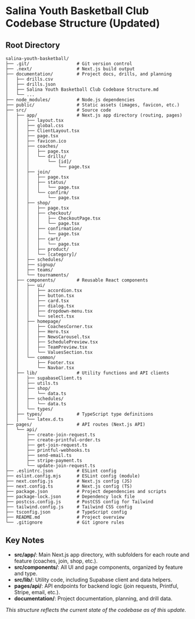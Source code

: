 # Salina Youth Basketball Club Codebase Structure (Updated)

## Root Directory

```
salina-youth-basketball/
├── .git/                  # Git version control
├── .next/                 # Next.js build output
├── documentation/         # Project docs, drills, and planning
│   ├── drills.csv
│   ├── drills.json
│   ├── Salina Youth Basketball Club Codebase Structure.md
│   └── ...
├── node_modules/          # Node.js dependencies
├── public/                # Static assets (images, favicon, etc.)
├── src/                   # Source code
│   ├── app/               # Next.js app directory (routing, pages)
│   │   ├── layout.tsx
│   │   ├── global.css
│   │   ├── ClientLayout.tsx
│   │   ├── page.tsx
│   │   ├── favicon.ico
│   │   ├── coaches/
│   │   │   ├── page.tsx
│   │   │   └── drills/
│   │   │       └── [id]/
│   │   │           └── page.tsx
│   │   ├── join/
│   │   │   ├── page.tsx
│   │   │   ├── status/
│   │   │   │   └── page.tsx
│   │   │   └── confirm/
│   │   │       └── page.tsx
│   │   ├── shop/
│   │   │   ├── page.tsx
│   │   │   ├── checkout/
│   │   │   │   ├── CheckoutPage.tsx
│   │   │   │   └── page.tsx
│   │   │   ├── confirmation/
│   │   │   │   └── page.tsx
│   │   │   ├── cart/
│   │   │   │   └── page.tsx
│   │   │   ├── product/
│   │   │   └── [category]/
│   │   ├── schedules/
│   │   ├── signup/
│   │   ├── teams/
│   │   └── tournaments/
│   ├── components/        # Reusable React components
│   │   ├── ui/
│   │   │   ├── accordion.tsx
│   │   │   ├── button.tsx
│   │   │   ├── card.tsx
│   │   │   ├── dialog.tsx
│   │   │   ├── dropdown-menu.tsx
│   │   │   └── select.tsx
│   │   ├── homepage/
│   │   │   ├── CoachesCorner.tsx
│   │   │   ├── Hero.tsx
│   │   │   ├── NewsCarousel.tsx
│   │   │   ├── SchedulePreview.tsx
│   │   │   ├── TeamPreview.tsx
│   │   │   └── ValuesSection.tsx
│   │   └── common/
│   │       ├── Footer.tsx
│   │       └── Navbar.tsx
│   ├── lib/               # Utility functions and API clients
│   │   ├── supabaseClient.ts
│   │   ├── utils.ts
│   │   ├── shop/
│   │   │   └── data.ts
│   │   ├── schedules/
│   │   │   └── data.ts
│   │   └── types/
│   ├── types/             # TypeScript type definitions
│   │   └── latex.d.ts
├── pages/                 # API routes (Next.js API)
│   └── api/
│       ├── create-join-request.ts
│       ├── create-printful-order.ts
│       ├── get-join-request.ts
│       ├── printful-webhooks.ts
│       ├── send-email.ts
│       ├── stripe-payment.ts
│       └── update-join-request.ts
├── .eslintrc.json         # ESLint config
├── eslint.config.mjs      # ESLint config (module)
├── next.config.js         # Next.js config (JS)
├── next.config.ts         # Next.js config (TS)
├── package.json           # Project dependencies and scripts
├── package-lock.json      # Dependency lock file
├── postcss.config.js      # PostCSS config for Tailwind
├── tailwind.config.js     # Tailwind CSS config
├── tsconfig.json          # TypeScript config
├── README.md              # Project overview
└── .gitignore             # Git ignore rules
```

## Key Notes

- **src/app/**: Main Next.js app directory, with subfolders for each route and feature (coaches, join, shop, etc.).
- **src/components/**: All UI and page components, organized by feature and type.
- **src/lib/**: Utility code, including Supabase client and data helpers.
- **pages/api/**: API endpoints for backend logic (join requests, Printful, Stripe, email, etc.).
- **documentation/**: Project documentation, planning, and drill data.

_This structure reflects the current state of the codebase as of this update._
